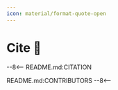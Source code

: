 ```yaml
---
icon: material/format-quote-open
---
```

# Cite 💬

--8<--
README.md:CITATION

README.md:CONTRIBUTORS
--8<--
